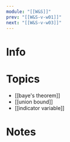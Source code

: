 ```yaml
---
module: "[[W&S]]"
prev: "[[W&S-v-w01]]"
next: "[[W&S-v-w03]]"
---
```

# Info


# Topics
- [[baye's theorem]]
- [[union bound]]
- [[indicator variable]]

# Notes

